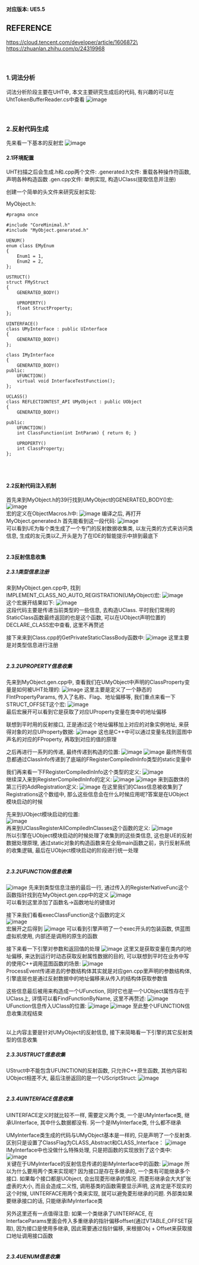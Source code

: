 #### 对应版本: UE5.5

## REFERENCE
https://cloud.tencent.com/developer/article/1606872\
https://zhuanlan.zhihu.com/p/24319968
<br><br><br>

### 1.词法分析
词法分析阶段主要在UHT中, 本文主要研究生成后的代码, 有兴趣的可以在UhtTokenBufferReader.cs中查看
![image](../Assets/Reflection/UhtTokenBufferReader.png)
<br><br><br>

### 2.反射代码生成

先来看一下基本的反射宏
![image](../Assets/Reflection/反射宏.png)

#### 2.1环境配置
UHT扫描之后会生成.h和.cpp两个文件:
.generated.h文件: 重载各种操作符函数, 声明各种构造函数
.gen.cpp文件: 单例实现, 构造UClass(提取信息并注册)

创建一个简单的头文件来研究反射实现:

MyObject.h:
```
#pragma once

#include "CoreMinimal.h"
#include "MyObject.generated.h"

UENUM()
enum class EMyEnum
{
    Enum1 = 1,
	Enum2 = 2,
};

USTRUCT()
struct FMyStruct
{
	GENERATED_BODY()

	UPROPERTY()
	float StructProperty;
};

UINTERFACE()
class UMyInterface : public UInterface
{
	GENERATED_BODY()
};

class IMyInterface
{
	GENERATED_BODY()
public:
    UFUNCTION()
	virtual void InterfaceTestFunction();
};

UCLASS()
class REFLECTIONTEST_API UMyObject : public UObject
{
	GENERATED_BODY()
	
public:
	UFUNCTION()
	int ClassFunction(int IntParam) { return 0; }

	UPROPERTY()
	int ClassProperty;
};
```
<br><br>

#### 2.2反射代码注入机制
首先来到MyObject.h的39行找到UMyObject的GENERATED_BODY()宏:\
![image](../Assets/Reflection/MyObject.h:UMyObject.png)\
宏的定义在ObjectMacros.h中:
![image](../Assets/Reflection/GENERATED_BODY定义.png)
编译之后, 再打开MyObject.generated.h
首先能看到这一段代码:
![image](../Assets/Reflection/MyObject.generated.h:UMyObject.png)\
可以看到UE为每个类生成了一个专门的反射数据收集类, 以友元类的方式来访问类信息, 生成的友元类以Z_开头是为了在IDE的智能提示中排到最底下
<br><br>

#### 2.3反射信息收集
##### 2.3.1类型信息注册
来到MyObject.gen.cpp中, 找到IMPLEMENT_CLASS_NO_AUTO_REGISTRATION(UMyObject)宏:
![image](../Assets/Reflection/MyObject.gen.cpp:IMPLEMENT_CLASS.png)\
这个宏展开结果如下:
![image](../Assets/Reflection/MyObject.gen.cpp:IMPLEMENT_CLASS_UnFolded.png)\
这段代码主要是传递当前类型的一些信息, 去构造UClass. 平时我们常用的StaticClass函数最终返回的也是这个函数, 可以在UObject声明位置的DECLARE_CLASS宏中查看, 这里不再赘述

接下来来到Class.cpp的GetPrivateStaticClassBody函数中:
![image](../Assets/Reflection/GetPrivateStaticClassBody.png)
这里主要是对类型信息进行注册
<br><br>

##### 2.3.2UPROPERTY信息收集
先来到MyObject.gen.cpp中, 查看我们在UMyObject中声明的ClassProperty变量是如何被UHT处理的:
![image](../Assets/Reflection/ClassProperty信息生成.png)
这里主要是定义了一个静态的FIntPropertyParams, 传入了名称、Flag、地址偏移等, 我们重点来看一下STRUCT_OFFSET这个宏:
![image](../Assets/Reflection/STRUCT_OFFSET.png)\
最后宏展开可以看到它是获取了对应UProperty变量在类中的地址偏移

联想到平时用的反射接口, 正是通过这个地址偏移加上对应的对象实例地址, 来获得对象的对应UProperty数据:
![image](../Assets/Reflection/ContainerVoidPtrToValuePtrInternal.png)
这也是C++中可以通过变量名找到蓝图中声名的对应的FProperty, 再取到对应的值的原理

之后再进行一系列的传递, 最终传递到构造的位置:
![image](../Assets/Reflection/ClassProperty信息传递1.png)
![image](../Assets/Reflection/ClassProperty信息传递2.png)
最终所有信息都通过ClassInfo传递到了底端的FRegisterCompiledInInfo类型的static变量中

我们再来看一下FRegisterCompiledInInfo这个类型的定义:
![image](../Assets/Reflection/FRegisterCompiledInInfo.png)\
继续深入来到RegisterCompiledInInfo的定义:
![image](../Assets/Reflection/RegisterCompiledInInfo1.png)
![image](../Assets/Reflection/RegisterCompiledInInfo2.png)
来到函数体的第三行的AddRegistration定义:
![image](../Assets/Reflection/AddRegistration.png)
在这里我们的Class信息被收集到了Registrations这个数组中, 那么这些信息会在什么时候应用呢?答案是在UObject模块启动的时候

先来到UObject模块启动的位置:\
![image](../Assets/Reflection/UClassRegisterAllCompiledInClasses入口.png)\
再来到UClassRegisterAllCompiledInClasses这个函数的定义:
![image](../Assets/Reflection/UClassRegisterAllCompiledInClasses定义.png)\
所以引擎在UObject模块启动的时候处理了收集到的这些类信息, 这也是UE的反射数据处理原理, 通过static对象的构造函数来在全局main函数之前，执行反射系统的收集逻辑, 最后在UObject模块启动的阶段进行统一处理
<br><br>

##### 2.3.2UFUNCTION信息收集
![image](../Assets/Reflection/GetPrivateStaticClassBody.png)
先来到类型信息注册的最后一行, 通过传入的RegisterNativeFunc这个函数指针找到在MyObject.gen.cpp中的定义
![image](../Assets/Reflection/StaticRegisterNativesUMyObject.png)\
可以看到这里添加了函数名->函数地址的键值对

接下来我们看看execClassFunction这个函数的定义\
![image](../Assets/Reflection/execClassFunction1.png)\
宏展开之后得到
![image](../Assets/Reflection/execClassFunction2.png)
可以看到引擎声明了一个exec开头的包装函数, 供蓝图虚拟机使用, 内部还是调用的原生的函数

接下来看一下引擎对参数和返回值的处理
![image](../Assets/Reflection/execClassFunction3.png)
这里又是获取变量在类内的地址偏移, 来达到运行时动态获取反射属性数据的目的, 可以联想到平时在业务中写的使用C++调用蓝图函数的场景:
![image](../Assets/Reflection/ProcessEvent.png)\
ProcessEvent传递进去的参数结构体其实就是对应gen.cpp里声明的参数结构体, 引擎底层也是通过反射数据中的地址偏移来从传入的结构体获取参数值

这些信息最后被用来构造成一个UFunction, 同时它也是一个UObject属性存在于UClass上, 详情可以看FindFunctionByName, 这里不再赘述:
![image](../Assets/Reflection/execClassFunction4.png)
UFunction信息传入UClass的位置:
![image](../Assets/Reflection/PassFuncInfo1.png)
![image](../Assets/Reflection/PassFuncInfo2.png)
至此整个UFUNCTION信息收集流程结束
<br><br>

以上内容主要是针对UMyObject的反射信息, 接下来简略看一下引擎的其它反射类型的信息收集
##### 2.3.3USTRUCT信息收集
UStruct中不能包含UFUNCTION的反射函数, 只允许C++原生函数, 其他内容和UObject相差不大, 最后注册返回的是一个UScriptStruct:
![image](../Assets/Reflection/MyObject.gen.cpp:FMyStruct.png)
<br><br>

##### 2.3.4UINTERFACE信息收集
UINTERFACE定义时就比较不一样, 需要定义两个类, 一个是UMyInterface类, 继承UInterface, 其中什么数据都没有. 另一个是IMyInterface类, 什么都不继承

UMyInterface类生成的代码与UMyObject基本是一样的, 只是声明了一个反射类. 区别只是设置了ClassFlag为CLASS_Abstract和CLASS_Interface：
![image](../Assets/Reflection/MyObject.generated.h:UInterface1.png)
IMyInterface中也没做什么特殊处理, 只是把函数的实现放到了这个类中:
![image](../Assets/Reflection/MyObject.gen.cpp:IMyInterface.png)\
关键在于UMyInterface的反射信息传递的是IMyInterface中的函数:
![image](../Assets/Reflection/MyObject.generated.h:UInterface2.png)
所以为什么要用两个类来实现呢?
因为接口是存在多继承的, 一个类有可能继承多个接口. 如果每个接口都是UObject, 会出现菱形继承的情况. 而菱形继承会大大扩张虚表的大小, 而且会造成二义性, 调用基类的函数需要显示声明, 这肯定是不现实的这个时候, UINTERFACE用两个类来实现, 就可以避免菱形继承的问题. 外部类如果要继承接口的话, 只能继承IMyInterface类

另外这里还有一点值得注意: 如果一个类继承了UINTERFACE, 在InterfaceParams里面会传入多重继承的指针偏移offset(通过VTABLE_OFFSET获取), 因为接口是使用多继承, 因此需要通过指针偏移, 来根据Obj + Offset来获取接口地址调用接口函数
<br><br>

##### 2.3.4UENUM信息收集

